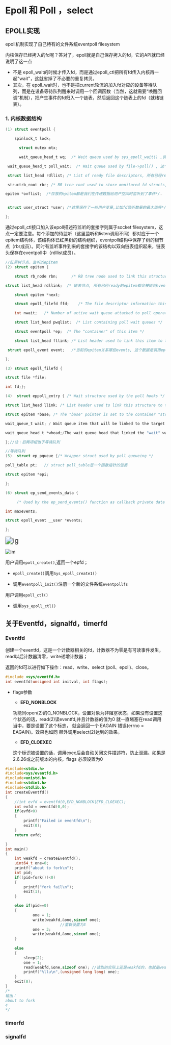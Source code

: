 # Epoll 和 Poll ，select



## EPOLL实现

epoll机制实现了自己特有的文件系统eventpoll filesystem

内核保存已经拷入的fd呢？答对了，epoll就是自己保存拷入的fd，它的API就已经说明了这一点

- 不是 epoll_wait的时候才传入fd，而是通过epoll_ctl把所有fd传入内核再一起"wait"，这就省掉了不必要的重复拷贝。
- 其次，在 epoll_wait时，也不是把current轮流的加入fd对应的设备等待队列，而是在设备等待队列醒来时调用一个回调函数（当然，这就需要“唤醒回调”机制），把产生事件的fd归入一个链表，然后返回这个链表上的fd（就绪链表）。



### 1. 内核数据结构

```c
(1) struct eventpoll {  

    spinlock_t lock;  

      struct mutex mtx;  

      wait_queue_head_t wq;  /* Wait queue used by sys_epoll_wait() ,调用epoll_wait()时, 我们就是"睡"在了这个等待队列上*/

 wait_queue_head_t poll_wait;  /* Wait queue used by file->poll() , 这个用于epollfd本事被poll的时候*/

 struct list_head rdllist; /* List of ready file descriptors, 所有已经ready的epitem都在这个链表里面*/ 

 structrb_root rbr; /* RB tree root used to store monitored fd structs, 红黑树根节点所有要监听的epitem都在这里*/ 

epitem *ovflist;  /*存放的epitem都是我们在传递数据给用户空间时监听到了事件*/.


 struct user_struct *user; /*这里保存了一些用户变量,比如fd监听数量的最大值等*/  

};  
```

通过epoll_ctl接口加入该epoll描述符监听的套接字则属于socket filesystem，这点一定要注意。每个添加的待监听（这里监听和listen调用不同）都对应于一个epitem结构体，该结构体已红黑树的结构组织，eventpoll结构中保存了树的根节点（rbr成员）。同时有监听事件到来的套接字的该结构以双向链表组织起来，链表头保存在eventpoll中（rdllist成员）。

```c
//红黑树节点，监听的epitem
(2) struct epitem {  

    struct rb_node rbn;      /* RB tree node used to link this structure to the eventpoll RB tree */  

struct list_head rdllink;  /* 链表节点, 所有已经ready的epitem都会被链到eventpoll的rdllist中 */ 

    struct epitem *next;  

    struct epoll_filefd ffd;    /* The file descriptor information this item refers to */

    int nwait;   /* Number of active wait queue attached to poll operations */

    struct list_head pwqlist;  /* List containing poll wait queues */  

    struct eventpoll *ep;  /* The "container" of this item */ 

    struct list_head fllink; /* List header used to link this item to the "struct file" items list */ 

 struct epoll_event event;   /*当前的epitem关系哪些events, 这个数据是调用epoll_ctl时从用户态传递过来 */ 

};  
```



```c
(3) struct epoll_filefd {

struct file *file;

int fd;};
```





```c
(4)  struct eppoll_entry { /* Wait structure used by the poll hooks */

struct list_head llink; /* List header used to link this structure to the "struct epitem" */

struct epitem *base; /* The "base" pointer is set to the container "struct epitem" */

wait_queue_t wait; / Wait queue item that will be linked to the target file wait queue head. /

wait_queue_head_t *whead;/The wait queue head that linked the "wait" wait queue item */

};//注：后两项相当于等待队列

```



```c
//等待队列
(5)  struct ep_pqueue {/* Wrapper struct used by poll queueing */

poll_table pt;   // struct poll_table是一个函数指针的包裹

struct epitem *epi;

};
```



```c
(6) struct ep_send_events_data {

     /* Used by the ep_send_events() function as callback private data */

int maxevents;

struct epoll_event __user *events;

};
```



<img src="相关博客.assets/28541347_1399302858cZNB.jpg" alt="ig" style="zoom:150%;" />



![im](相关博客.assets/28541347_13993028466erm.png)

用户调用`epoll_create()`,返回一个epfd；

- `epoll_create()`调用`Sys_epoll_create1()`

- 调用`eventpoll_init()`注册一个新的文件系统`eventpollfs`

用户调用`epoll_ctl()`

- 调用`sys_epoll_ctl()`

## 关于Eventfd，signalfd，timerfd



### Eventfd

创建一个eventfd，这是一个计数器相关的fd，计数器不为零是有可读事件发生，read以后计数器清零，write递增计数器；

返回的fd可以进行如下操作：read、write、select (poll、epoll)、close。

```c
#include <sys/eventfd.h>
int eventfd(unsigned int initval, int flags);
```



- flags参数

  - **EFD_NONBLOCK**

  功能同open(2)的O_NONBLOCK，设置对象为非阻塞状态，如果没有设置这个状态的话，read(2)读eventfd,并且计数器的值为0 就一直堵塞在read调用当中，要是设置了这个标志， 就会返回一个 EAGAIN 错误(errno = EAGAIN)。效果也如同 额外调用select(2)达到的效果。

  - **EFD_CLOEXEC**

  这个标识被设置的话，调用exec后会自动关闭文件描述符，防止泄漏。如果是2.6.26或之前版本的内核，flags 必须设置为0

  

```c
#include<stdio.h>
#include<sys/eventfd.h>
#include<unistd.h>
#include<stdint.h>
#include<stdlib.h>
int createEventfd()
{
    //int evfd = eventfd(0,EFD_NONBLOCK|EFD_CLOEXEC);
    int evfd = eventfd(0,0);
    if(evfd<0)
    {
        printf("Failed in eventfd\n");
        exit(0);
    }
    return evfd;

}
int main()
{
    int weakfd = createEventfd();
    uint64_t one=0;
    printf("about to fork\n");
    int pid;
    if((pid=fork())<0)
    {
        printf("fork fail\n");
        exit(1);
    }

    else if(pid==0)
    {
            one = 1;
            write(weakfd,&one,sizeof one);
						//重新设置为3
            one = 3;
            write(weakfd,&one,sizeof one);
    }
    
    else
    {
        sleep(2);
        one = 1;
        read(weakfd,&one,sizeof one); //读取的实际上还是weakfd的，也就是weakfd是跨进程的，最后结果为4
        printf("%llu\n",(unsigned long long) one);
    }
    exit(0);
}
/*
输出：
about to fork
4
*/
```





### timerfd









### signalfd









